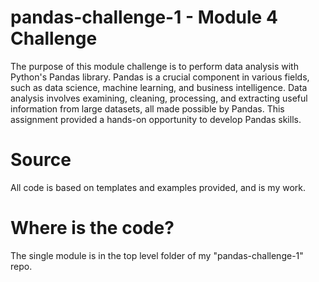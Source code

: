 # pandas-challenge-1 - Module 4 Challenge

The purpose of this module challenge is to perform data analysis with Python's Pandas library. Pandas is a crucial component in various fields, such as data science, machine learning, and business intelligence. Data analysis involves examining, cleaning, processing, and extracting useful information from large datasets, all made possible by Pandas. This assignment provided a hands-on opportunity to develop Pandas skills.

# Source

All code is based on templates and examples provided, and is my work.

# Where is the code?

The single module is in the top level folder of my "pandas-challenge-1" repo.
